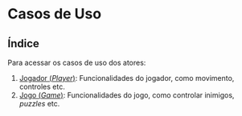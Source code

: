 # Casos de Uso

## Índice

Para acessar os casos de uso dos atores:

1. [Jogador (_Player_)](player/): Funcionalidades do jogador, como movimento, controles etc.
2. [Jogo (_Game_)](game/): Funcionalidades do jogo, como controlar inimigos, _puzzles_ etc.
